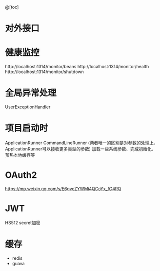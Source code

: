 @[toc]
# 对外接口
# 健康监控
http://localhost:1314/monitor/beans
http://localhost:1314/monitor/health
http://localhost:1314/monitor/shutdown

# 全局异常处理
UserExceptionHandler
# 项目启动时
ApplicationRunner
CommandLineRunner
(两者唯一的区别是对参数的处理上，ApplicationRunner可以接收更多类型的参数)
加载一些系统参数、完成初始化、预热本地缓存等

# OAuth2
https://mp.weixin.qq.com/s/E6qvcZYWMi4QCoYx_fG4RQ

# JWT
HS512 secret加密

# 缓存
- redis
- guava
